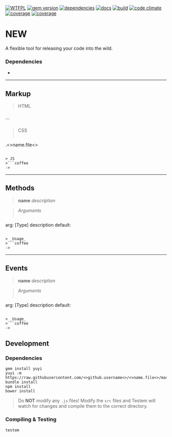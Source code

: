 [![WTFPL](http://www.wtfpl.net/wp-content/uploads/2012/12/wtfpl-badge-4.png)](http://www.wtfpl.net)
[![gem version](https://badge.fury.io/rb/new.svg)](https://rubygems.org/gems/new)
[![dependencies](https://gemnasium.com/brewster1134/new.svg)](https://gemnasium.com/brewster1134/new)
[![docs](https://inch-ci.org/github/brewster1134/new.svg?branch=master&style=flat)](https://inch-ci.org/github/brewster1134/new)
[![build](https://travis-ci.org/brewster1134/new.svg?branch=master)](https://travis-ci.org/brewster1134/new)
[![code climate](https://codeclimate.com/github/brewster1134/new/badges/gpa.svg)](https://codeclimate.com/github/brewster1134/new)
[![coverage](https://codeclimate.com/github/brewster1134/new/badges/coverage.svg)](https://codeclimate.com/github/brewster1134/new)
[![coverage](https://coveralls.io/repos/brewster1134/new/badge.png)](https://coveralls.io/r/brewster1134/new)

# NEW
A flexible tool for releasing your code into the wild.

### Dependencies
*

---
## Markup
> HTML

>```html
<div>
</div>
```

> CSS
>```sass
.<>name.file<>
```

> JS
>```coffee
->
```

---
## Methods
> **name** _description_

> _Arguments_
>```yaml
arg: [Type] description
  default:
```

> _Usage_
>```coffee
->
```

---
## Events
> **name** _description_

> _Arguments_
>```yaml
arg: [Type] description
  default:
```

> _Usage_
>```coffee
->
```

## Development
### Dependencies

```shell
gem install yuyi
yuyi -m https://raw.githubusercontent.com/<>github.username<>/<>name.file<>/master/Yuyifile
bundle install
npm install
bower install
```

>Do **NOT** modify any `.js` files!  Modify the `src` files and Testem will watch for changes and compile them to the correct directory.

### Compiling & Testing
```shell
testem
```
